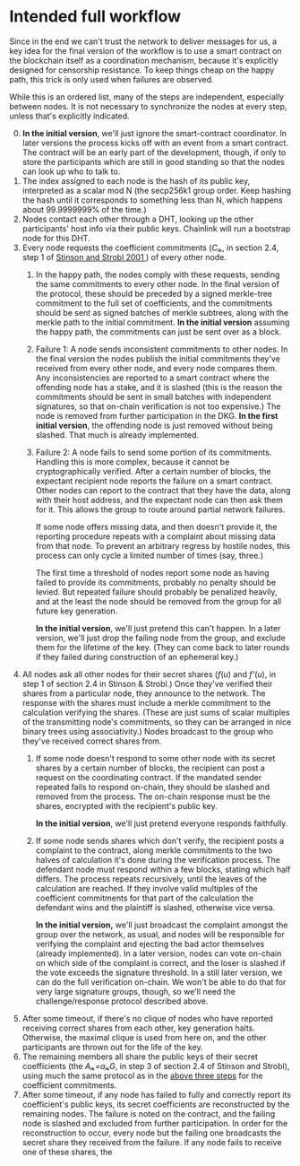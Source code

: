 # Intended full workflow

Since in the end we can't trust the network to deliver messages for us, a key
idea for the final version of the workflow is to use a smart contract on the
blockchain itself as a coordination mechanism, because it's explicitly designed
for censorship resistance. To keep things cheap on the happy path, this trick is
only used when failures are observed.

While this is an ordered list, many of the steps are independent, especially
between nodes. It is not necessary to synchronize the nodes at every step,
unless that's explicitly indicated.

0. **In the initial version**, we'll just ignore the smart-contract coordinator.
   In later versions the process kicks off with an event from a smart contract.
   The contract will be an early part of the development, though, if only to
   store the participants which are still in good standing so that the nodes can
   look up who to talk to.
1. The index assigned to each node is the hash of its public key, interpreted as
   a scalar mod N (the secp256k1 group order. Keep hashing the hash until it
   corresponds to something less than N, which happens about 99.9999999% of the
   time.)
2. Nodes contact each other through a DHT, looking up the other participants'
   host info via their public keys. Chainlink will run a bootstrap node for
   this DHT.
3. <a id="coefficient-request"/>Every node requests the coefficient commitments
   (*Cᵢₖ*, in section 2.4, step 1 of [Stinson and Strobl 2001
   ](https://www.researchgate.net/profile/Willy_Susilo/publication/242499559_Information_Security_and_Privacy_13th_Australasian_Conference_ACISP_2008_Wollongong_Australia_July_7-9_2008_Proceedings/links/00b495314f3bcaaa46000000.pdf#page=426))
   of every other node.
   1. In the happy path, the nodes comply with these requests, sending the same
      commitments to every other node. In the final version of the protocol,
      these should be preceded by a signed merkle-tree commitment to the full
      set of coefficients, and the commitments should be sent as signed batches
      of merkle subtrees, along with the merkle path to the initial commitment.
      **In the initial version** assuming the happy path, the commitments can
      just be sent over as a block. 
   2. Failure 1: A node sends inconsistent commitments to other nodes. In the
      final version the nodes publish the initial commitments they've received
      from every other node, and every node compares them. Any inconsistencies
      are reported to a smart contract where the offending node has a stake, and
      it is slashed (this is the reason the commitments should be sent in small
      batches with independent signatures, so that on-chain verification is not
      too expensive.) The node is removed from further participation in the DKG.
      **In the first initial version**, the offending node is just removed
      without being slashed. That much is already implemented.
   3. Failure 2: A node fails to send some portion of its commitments. Handling
      this is more complex, because it cannot be cryptographically verified.
      After a certain number of blocks, the expectant recipient node reports the
      failure on a smart contract. Other nodes can report to the contract that
      they have the data, along with their host address, and the expectant node
      can then ask them for it. This allows the group to route around partial
      network failures.
      
      If some node offers missing data, and then doesn't provide it, the
      reporting procedure repeats with a complaint about missing data from that
      node. To prevent an arbitrary regress by hostile nodes, this process can
      only cycle a limited number of times (say, three.)
      
      The first time a threshold of nodes report some node as having failed to
      provide its commitments, probably no penalty should be levied. But
      repeated failure should probably be penalized heavily, and at the least
      the node should be removed from the group for all future key generation.
      
      **In the initial version**, we'll just pretend this can't happen. In a
      later version, we'll just drop the failing node from the group, and
      exclude them for the lifetime of the key. (They can come back to later
      rounds if they failed during construction of an ephemeral key.) 
4. All nodes ask all other nodes for their secret shares (*f*(*u*) and
   *f'*(*u*), in step 1 of section 2.4 in Stinson & Strobl.) Once they've
   verified their shares from a particular node, they announce to the network.
   The response with the shares must include a merkle commitment to the
   calculation verifying the shares. (These are just sums of scalar multiples of
   the transmitting node's commitments, so they can be arranged in nice binary
   trees using associativity.) Nodes broadcast to the group who they've received
   correct shares from.
   1. If some node doesn't respond to some other node with its secret shares by
      a certain number of blocks, the recipient can post a request on the
      coordinating contract. If the mandated sender repeated fails to respond
      on-chain, they should be slashed and removed from the process. The
      on-chain response must be the shares, encrypted with the recipient's
      public key.
      
      **In the initial version**, we'll just pretend everyone responds
      faithfully.
   2. If some node sends shares which don't verify, the recipient posts a
      complaint to the contract, along merkle commitments to the two halves of
      calculation it's done during the verification process. The defendant node
      must respond within a few blocks, stating which half differs. The process
      repeats recursively, until the leaves of the calculation are reached. If
      they involve valid multiples of the coefficient commitments for that part
      of the calculation the defendant wins and the plaintiff is slashed,
      otherwise vice versa.
      
      **In the initial version,** we'll just broadcast the complaint amongst the
      group over the network, as usual, and nodes will be responsible for
      verifying the complaint and ejecting the bad actor themselves (already
      implemented). In a later version, nodes can vote on-chain on which side of
      the complaint is correct, and the loser is slashed if the vote exceeds the
      signature threshold. In a still later version, we can do the full
      verification on-chain. We won't be able to do that for very large
      signature groups, though, so we'll need the challenge/response protocol
      described above.
5. After some timeout, if there's no clique of nodes who have reported receiving
   correct shares from each other, key generation halts. Otherwise, the maximal
   clique is used from here on, and the other participants are thrown out for
   the life of the key.
6. The remaining members all share the public keys of their secret coefficients
   (the *Aᵢₖ*=*aᵢₖG*, in step 3 of section 2.4 of Stinson and Strobl), using
   much the same protocol as in the [above three steps](#coefficient-request)
   for the coefficient commitments.
7. After some timeout, if any node has failed to fully and correctly report its
   coefficient's public keys, its secret coefficients are reconstructed by the
   remaining nodes. The failure is noted on the contract, and the failing node
   is slashed and excluded from further participation. In order for the
   reconstruction to occur, every node but the failing one broadcasts the secret
   share they received from the failure. If any node fails to receive one of
   these shares, the
        
